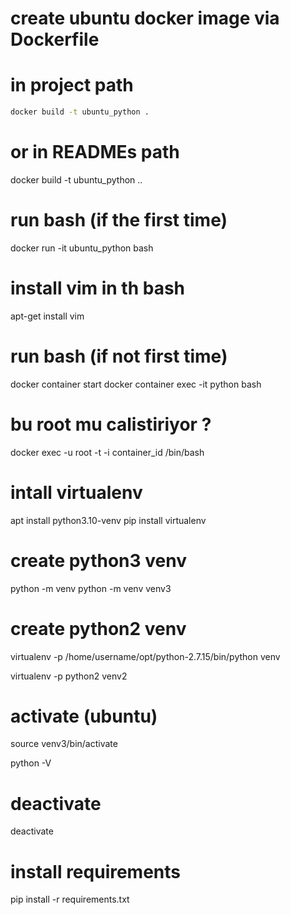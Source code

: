 ###

# create ubuntu docker image via Dockerfile

# in project path

```.sh
docker build -t ubuntu_python .
```

# or in READMEs path

docker build -t ubuntu_python ..

# run bash (if the first time)

docker run -it ubuntu_python bash

# install vim in th bash

apt-get install vim

# run bash (if not first time)

docker container start <container-id>
docker container exec -it <container-id>python bash

# bu root mu calistiriyor ?

docker exec -u root -t -i container_id /bin/bash

# intall virtualenv

apt install python3.10-venv
pip install virtualenv

# create python3 venv

python -m venv <venv-adi>
python -m venv venv3

# create python2 venv

virtualenv -p /home/username/opt/python-2.7.15/bin/python venv

virtualenv -p python2 venv2

# activate (ubuntu)

source venv3/bin/activate

python -V

# deactivate

deactivate

# install requirements

pip install -r requirements.txt
